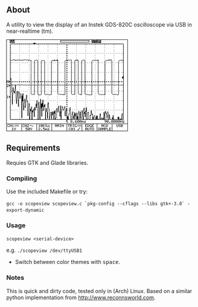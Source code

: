## About

A utility to view the display of an Instek GDS-820C oscilloscope via USB in near-realtime (tm).

![Screenshot](screenshot_mono.png?raw=true "Screenshot")                                           

## Requirements

Requies GTK and Glade libraries.

### Compiling

Use the included Makefile or try:

```gcc -o scopeview scopeview.c `pkg-config --cflags --libs gtk+-3.0` -export-dynamic```

### Usage

```scopeview <serial-device>```

e.g. ```./scopeview /dev/ttyUSB1```

- Switch between color themes with <kbd>space</kbd>.

### Notes

This is quick and dirty code, tested only in (Arch) Linux. Based on a similar python implementation from http://www.reconnsworld.com.
